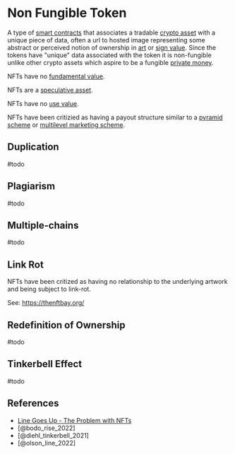 # Non Fungible Token

A type of [smart contracts](smart-contracts.md) that associates a tradable [crypto asset](cryptoasset.md) with a unique piece of data, often a url to hosted image representing some abstract or perceived notion of ownership in [art](art.md) or [sign value](sign-value.md). Since the tokens have "unique" data associated with the token it is non-fungible unlike other crypto assets which aspire to be a fungible [private money](private-money.md).

NFTs have no [fundamental value](fundamental-value.md).

NFTs are a [speculative asset](speculation.md).

NFTs have no [use value](use-value.md).

NFTs have been critizied as having a payout structure similar to a [pyramid scheme](pyramid-scheme.md) or [multilevel marketing scheme](mlm.md).

## Duplication
#todo 

## Plagiarism
#todo 

## Multiple-chains
#todo 

## Link Rot
NFTs have been critized as having no relationship to the underlying artwork and being subject to link-rot. 

See: https://thenftbay.org/

## Redefinition of Ownership
#todo 

## Tinkerbell Effect
#todo 

## References

* [Line Goes Up - The Problem with NFTs](https://www.youtube.com/watch?v=YQ_xWvX1n9g)
* [@bodo_rise_2022]
* [@diehl_tinkerbell_2021]
* [@olson_line_2022]